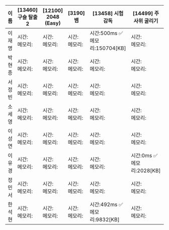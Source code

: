 | 이름 | [13460]	구슬 탈출 2|[12100]	2048 (Easy)|[3190]	뱀|[13458]	시험 감독|[14499]	주사위 굴리기|결과|
|------|-------|--------|--------|-------|--------|---|
| 이재명 | 시간: <br> 메모리:| 시간: <br> 메모리: | 시간: <br> 메모리: | 시간:500ms ✅ <br> 메모리:150704[KB] | 시간: <br> 메모리: | |
| 박현종 | 시간: <br> 메모리:| 시간: <br> 메모리: | 시간: <br> 메모리: | 시간: <br> 메모리: | 시간: <br> 메모리: | |
| 서정빈 | 시간: <br> 메모리:| 시간: <br> 메모리: | 시간: <br> 메모리: | 시간: <br> 메모리: | 시간: <br> 메모리: | |
| 소세영 | 시간: <br> 메모리:| 시간: <br> 메모리: | 시간: <br> 메모리: | 시간: <br> 메모리: | 시간: <br> 메모리: | |
| 이성연 | 시간: <br> 메모리:| 시간: <br> 메모리: | 시간: <br> 메모리: | 시간: <br> 메모리: | 시간: <br> 메모리: | |
| 이유경 | 시간: <br> 메모리:| 시간: <br> 메모리: | 시간: <br> 메모리: | 시간: <br> 메모리: | 시간:0ms ✅ <br> 메모리:2028[KB] | |
| 정민서 | 시간: <br> 메모리:| 시간: <br> 메모리: | 시간: <br> 메모리: | 시간: <br> 메모리: | 시간: <br> 메모리: | |
| 한석현 | 시간:<br> 메모리:| 시간: <br> 메모리: | 시간: <br> 메모리: | 시간:492ms ✅<br> 메모리:9832[KB] | 시간: <br> 메모리: | |
